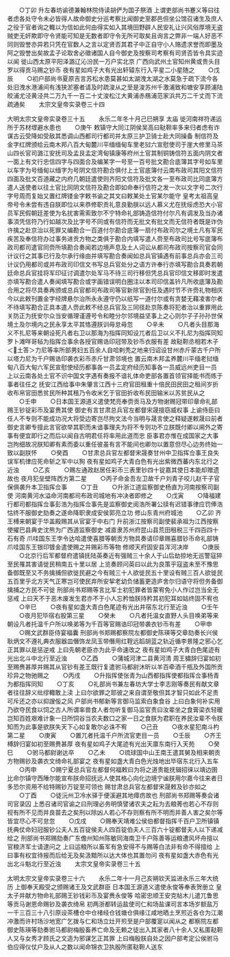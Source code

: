 <!-- { "loadSidebar": true } -->
　　○丁卯  升左春坊谕德兼翰林院侍读胡俨为国子祭酒  上谓吏部尚书蹇义等曰往者虑各处守令未必皆得人故命御史分巡考察比闻御史至郡邑但坐公馆召诸生及庶人之役于官者询之輙以为信如此何由得实如入其境田野辟人民安礼让兴风俗厚境无盗贼吏无奸欺即守令贤能可知是无数者即守令无所可取矣且询言之弊非一端人好恶不同则毁誉亦异若只凭在官数人之言以定贤否其君子中正自守小人赂遗求誉而即墨及阿之毁誉出矣故孟子论取舍必徵诸国人自今御史及按察司考察有司贤否皆令具实迹以闻  徙山西太原平阳泽潞辽沁汾民一万户实北京  广西向武州土官知州黄或贵头目罗以得贡马赐之钞币  夜有星如鸡子大有光出轩辕东行入平星二小星随之
　　○戊辰
　　○初户部尚书夏原吉言苏松水患莫甚如太湖洩太湖之水莫急于疏下流今各处旧洩水港浦间有浅狭淤塞者请及时疏浚从之至是浚苏州千激浦致和塘安享顾浦陆皎浦尤泾黄泾共二万九千一百二十丈浚松江大黄浦赤鴈浦范家浜共万二千丈而下流疏通矣
　　太宗文皇帝实录卷三十四


大明太宗文皇帝实录卷三十五
　　永乐二年冬十月己巳朔享  太庙  徙河南祥符递运所于苏材堽避水患也
　　○庚午  敕镇守大同江阴侯吴高曰鞑靼率多来归者虑有诈谋古云受降如受敌其悉调山西都司行都司并太原三护卫骑士赴大同操备  制信符及金字红牌颁给云南木邦八百大甸麓川平缅缅甸车里老挝六宣慰使司于崖大修里马茶山四长官司潞江安抚司及孟艮孟定湾甸镇康等府州土官其制铜铸信符五面内阴文者一面上有文行忠信四字与四面合及编某字一号至一百号批文勘合底簿其字号如车里以车字为号缅甸以缅字为号阴文信符勘合俱付上土官底簿付云南布政司其阳文信符四面及批文百道藏之内府几朝廷遣使则齐阳文信符及批文各一至布政司比同底簿方遣人送使者以往土官比同阴文信符及勘合即如命奉行信符之发一次以文字号二次行字号周而复始又置红牌镂金字敕书谕之其文曰敕某处土官某尔能守  皇考太祖高皇帝号令未尝有违自朕即位以来恭修职贡礼意良勤朕以远人慕义尤在抚绥虑恐大小官员军民假朝廷差使为名扰害需索致尔不宁特命礼部铸造信符付尔凡有调发及当办诸事湏凭信符乃行如越次及比字号不同或有信符而无批文有批文而无信符者既是诈伪许擒之赴京治以死罪又编勘合一百道付尔勘合底簿一扇付布政司尔之境土凡有军民疾苦及奉信符办过事务进贡方物之类俱于勘合内填写遣人赍至布政司比号写底簿布政司都司遣官同赍所填勘合奏闻若边境声息及土人词讼从都司布政司按察司官会同计议行之其事已行及尔承行缘由并填写勘合奏闻如总兵官镇遇有前事总兵亦会三司计议仍用都司或并布政司印信文书写总兵官处分之语方许奉行亦填写勘合具奏若朝廷命总兵官挂将军印征讨调遣尔处军马不待三司行移但凭总兵官印信文移即时发遣亦填写勘合遣人奏闻填写勘合或字画错误明白圈注以本司印信盖钤凡所收底簿及勘合用之将尽具奏再颁或总兵官都司布政司等官新除官到任及遇时节不许赍礼物相庆今以此敕刊置金字经牌悬尔治所永永遵守仍以纸写一道付尔或有贪婪无藉凌害尔者不待填写勘合正具本遣人赍此敕不经总兵官及三同径赴京陈奏将犯者治以重罪用此关防正为抚安尔众当安循理谨遵号令和睦分尔邻境益坚事上之心则尔子子孙孙世保境土及尔境内之民永享太平其恪遵朕训毋怠毋忽
　　○辛未
　　○凡者头目那海义不扎尼等来朝设死凡者右卫以那海为指挥同知设兀者后卫以义不扎尼为指挥同知罗卜滩咩哥毡为指挥佥事余各授官赐诰印冠带及钞币衣服有差  故鞑靼丞相若木子＜土答＞力尼等率所部男妇五百余人自哈剌秃之地来归诏设甘州赤斤蒙古千户所以塔力尼为千户赐诰印袭衣彩币赤斤甘肃邻境也  置云南木邦孟养麓川平缅老挝缅甸八百大甸六军民宣慰使经历都事各一员孟定府经历知事各一员威远州吏目一员  上以云南各处土官不识中国文字遇有奏报不谙礼体命吏部各置首领官择能书而练于事者往任之  抚安江西给事中朱肇言江西十三府官田租重十倍民田民田之租间岁折收布帛官田悉贫民所种其租乃令收米乞于官田折收布民田输米以苏贫民从之
　　○壬申
　　○日本国王源道义遣使梵亮奉赍贡马及方物谢赐冠带印章命礼部赐王钞锭彩币及宴赉其使  御史有言甘肃总兵官左都督宋晟擅窃威权事  上谕侍臣曰任人不专则不能成功况大将受边寄岂尽拘文法今当明与晟言使之释疑遂敕晟曰前者御史言卿专擅此言官欲举其职而未谙事理夫为将不专则功不立朕既付卿以阃外之寄事有便宜即行之而后以闻自古明君任将率用此道而忠  臣事君亦惟在成国家之大事岂拘细故况朕知卿有素而委以重任彼虽有言不能间也卿勿以置意但尽心边务终始一致以副朕怀
　　○癸酉
　　○甘肃总兵官左都督宋晟奏甘州中卫指挥佥事王良失误军机律应死命斩之军中以狥  夜有星如鸡子大青白色有光出紫微西蕃内东北行之近浊
　　○乙亥
　　○赐左通政赵居任彩币三表里钞四十锭嘉其使日本能却赠遗故也  夜月犯垒壁阵西方第二星
　　○丙子命金吾左卫故千户刘青子咬儿赵干子官保俱袭升本卫指挥佥事
　　○丁丑
　　○升浙江道监察御史杨直为河南按察司副使  河南黄河水溢命河南都司布政司城地有冲决者即修之
　　○戊寅
　　○降福建行都司都指挥佥事彭浩为指挥佥事先是监察御史阅浩所署公牍有迟错事律应罚俸浩怙终不服御史劾奏之遂命降职隶成安侯郭亮立功  修山东青州府城池
　　○乙卯  齐王榑来朝宴于华盖殿赐其从官宴于中右门  升前浙江按察司副使裴承祖为江西按察使擢巴县典史沈熊为广西道监察御史  减直隶苏州府昆山县荒田租税三千四百四十石有奇  爪哇国东王孛令达哈遣使喜腊等朝贡方物具奏请印章赐喜腊钞币命礼部铸爪哇国东王银印镀金遣使赐之并赐彩币等物  修顺天府固安县浑河决岸
　　○庚辰
　　○北京行后军都督府遣镇抚陆英奏近有强贼三十余人于山后劫掠地无巡警寇猝至民罹其害请徙民稍南五十里以居  上览奏顾问英曰以此为良策乎寇盗未至不豫思备御既至又不务擒捕但欲徙民避之今有贼三十人欲徙民五十里设有贼三百人欲徙民五百里乎北方天气正寒岂可使民弃所安挈老幼负储蓄更造庐舍尔归语守将但务备御擒捕之方民不可徙  刑部尚书郑赐等言比军士初犯罪者皆蒙宥免小人作过岂当全无惩戒  上曰天不于恶木废发生君亦不于小人忘矜恤朕持矜其初犯耳如姑终固不宥也
　　○辛巳
　　○夜有星如盏大青白色尾迹有光出井宿东北行至近浊
　　○壬午
　　○夜月犯毕宿右股第三星
　　○癸未
　　○凡者托温女直野人头目唤弟等来朝设凡者托温千户所以唤弟等为千百等官赐诰印冠带袭衣钞币有差
　　○甲申
　　○赐文武群臣侍宴福囊  刑部尚书郑赐都察院左都御史陈瑛等交章劾奏长兴侯耿炳文不遵礼典衣服器皿僭饰龙凤玉带僭用红鞓远蹈胡蓝之轨近循李景隆之邪心乞正其罪以是惩逆戒  上曰先朝老臣亦为此乎命速改之  夜有星如鸡子大青白色尾迹有光出北斗中北行至近浊
　　○乙酉
　　○蒲城河津二县黄河清  周王橚辞归宴如初至赐赉甚厚并赐其从官钞有差王既行复遣驸马都尉沐昕以羊百牵酒千瓶及外国所贡珍异之物驰赐之
　　○丙戌
　　○升指挥使张青为山西都指挥使都指挥佥事杨青为都指挥同知
　　○丁亥
　　○礼部尚书兼左春坊大学士李志刚等奏民有献文章者往往辞义纰缪輙敢上渎  上曰尔欲罪之耶彼之来自谓至敬但其才智只如此不足责可斥还之亦以抑謏侫之风  户部尚书郁新等言御马监索白象食谷  上曰白象何补实用乃欲夺民食以饲之古人所谓率兽食人者勿听复御马监官责曰汝辈坐之食膏梁衣轻暖岂知百姓艰难计象一日所饲谷当农夫数口之家一日之食朕为君职在养民汝辈不令朕知而为此事是欲朕失天下心如复敢尔必诛不宥
　　○己丑
　　○夜水星犯南斗杓第二星
　　○庚寅
　　○置兀者托温千户所流官吏目一员
　　○壬辰
　　○齐王榑辞归宴如初至赐赉甚厚  夜有星如鸡子大尾迹有光出天廪东南行入天苑
　　○癸巳
　　○驸马都尉谢达卒
　　○乙未
　　○琉球国中山王南王遣其舅及相来朝贡方物赐钞及袭衣文绮命礼部宴之  夜有星如盏大青白色光烛地出毕宿东北行入五车
　　○丙申
　　○赐宁夏总兵官左都督何福敕曰为将之道贵能抚辑招徕以靖边圉比命尔镇守西陲尔能宣布朕命招抚远人使其格心向化边境宁谧朕用尔嘉今往来者日多恐尔资用不给特赐钞万锭至可领也  赐甘肃总兵官左都督宋晟敕及钞亦如之
　　○丁酉
　　○徒沅州卫冷水驿于便溪避其地瘴疠故也  刑部尚书郑赐等奏会诸司官录囚  上悉召诸司官谕之曰刑理必务明慎譬诸农夫之耘为去粮莠也若心不存则视有所不见而并良苗去之矣刑以除凶人若心不存则察有所不明而并善人害之矣尔等皆宜尽心不可怠忽
　　○戊戌
　　○赐奉天靖难公侯伯都督指挥千百户卫所镇镇抚典仗命妇冠服钞公夫人五百锭侯夫人四百锭伯夫人三百六十锭都督夫人以下递减给之  刑部尚书郑赐劾奏广东儋州知州陈敏同海南卫千户陈善等运粮遭风坏舟擅以官粮济军士请逮问之  上曰运粮所以畜军有急安得不与赐等白法非有命不得擅给  上曰事有权宜待报而后给无及矣汲黯所以达大体也其置勿问  夜有星如盏大赤色有光出北斗魁北行至近浊
　　太宗文皇帝实录卷三十五


太明太宗文皇帝实录卷三十六
　　永乐二年十一月己亥朔钦天监进永乐三年大统历  上御奉天殿受之颁赐诸王及文武群臣  日本国王源道义遣使永俊等奉表贺册立  皇太子并献方物命礼部赐王钞钱彩币及宴赉永俊等  哈密忠顺王安克帖木儿遣兀鲁思等贡马谢恩命赐钞及袭衣绮帛  初两浙都转运盐使司仁和场盐课司言本场岁额盐万一千三百三十八引原设茶槽仓中仓禇经仓钱塘仓俱缘江咸地晒土烹煎近各仓为江潮冲激而许村场沙地宽广乞拨与仁和场立灶开煎至是户部覆寔以闻从之  都察院左都御史陈瑛等劾奏驸马都尉梅殷畜养亡命及无赖之徒出入其家者八十余人又私匿鞑靼人又与女秀才顾氏之文造为邪谋乞正其罪  上曰梅殷朕自处之因户部考定公侯驸马伯应得仪仗户及从人之数以闻命锦衣卫执殷所匿鞑靼人送东
